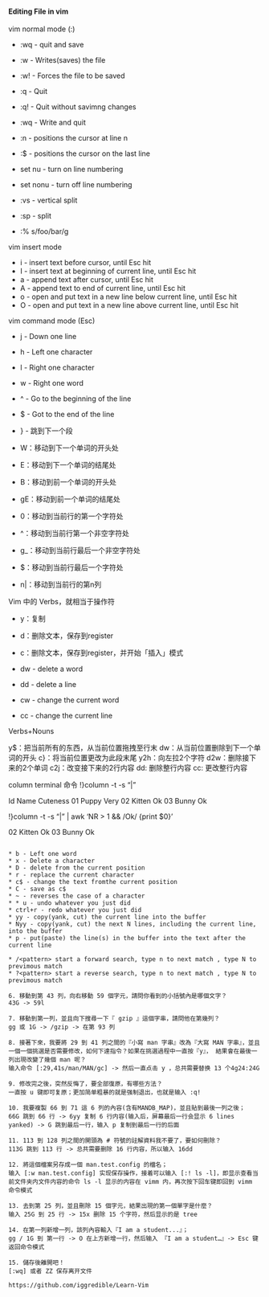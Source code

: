 ####  Editing File in vim

vim normal mode (:)

* :wq - quit and save
* :w - Writes(saves) the file
* :w! - Forces the file to be saved
* :q - Quit
* :q! - Quit without savimng changes
* :wq - Write and quit
* :n - positions the cursor at line n
* :$ - positions the cursor on the last line

* set nu - turn on line numbering
* set nonu - turn off line numbering
* :vs - vertical split
* :sp - split
* :% s/foo/bar/g

vim insert mode

* i - insert text before cursor, until Esc hit
* I - insert text at beginning of current line, until Esc hit
* a - append text after cursor, until Esc hit
* A - append text to end of current line, until Esc hit
* o - open and put text in a new line below current line, until Esc hit
* O - open and put text in a new line above current line, until Esc hit


vim command mode (Esc)

* j - Down one line
* h - Left one character
* l - Right one character 
* w - Right one word
* ^ - Go to the beginning of the line
* $ - Got to the end of the line
* } - 跳到下一个段
* W：移动到下一个单词的开头处
* E：移动到下一个单词的结尾处
* B：移动到前一个单词的开头处
* gE：移动到前一个单词的结尾处

* 0：移动到当前行的第一个字符处
* ^：移动到当前行第一个非空字符处
* g_：移动到当前行最后一个非空字符处
* $：移动到当前行最后一个字符处
* n|：移动到当前行的第n列


Vim 中的 Verbs，就相当于操作符
* y：复制
* d：删除文本，保存到register
* c：删除文本，保存到register，并开始「插入」模式

* dw - delete a word
* dd - delete a line
* cw - change the current word
* cc - change the current line


Verbs+Nouns

y$：把当前所有的东西，从当前位置拖拽至行末
dw：从当前位置删除到下一个单词的开头
c}：将当前位置更改为此段末尾
y2h：向左拉2个字符
d2w：删除接下来的2个单词
c2j：改变接下来的2行内容
dd: 删除整行内容
cc: 更改整行内容


column terminal 命令
!}column -t -s “|”

Id   Name    Cuteness
01  Puppy    Very
02  Kitten    Ok
03  Bunny   Ok


!}column -t -s “|” | awk ‘NR > 1 && /Ok/ {print $0}’

02  Kitten  Ok
03  Bunny  Ok
```

* b - Left one word
* x - Delete a character
* D - delete from the current position
* r - replace the current character
* c$ - change the text fromthe current position
* C - save as c$
* ~ - reverses the case of a character
* * u - undo whatever you just did
* ctrl+r - redo whatever you just did
* yy - copy(yank, cut) the current line into the buffer
* Nyy - copy(yank, cut) the next N lines, including the current line, into the buffer
* p - put(paste) the line(s) in the buffer into the text after the current line 

* /<pattern> start a forward search, type n to next match , type N to previmous match
* ?<pattern> start a reverse search, type n to next match , type N to previmous match

6. 移動到第 43 列，向右移動 59 個字元，請問你看到的小括號內是哪個文字？
43G -> 59l

7. 移動到第一列，並且向下搜尋一下『 gzip 』這個字串，請問他在第幾列？
gg 或 1G -> /gzip -> 在第 93 列

8. 接著下來，我要將 29 到 41 列之間的『小寫 man 字串』改為『大寫 MAN 字串』，並且一個一個挑選是否需要修改，如何下達指令？如果在挑選過程中一直按『y』， 結果會在最後一列出現改變了幾個 man 呢？
输入命令 [:29,41s/man/MAN/gc] -> 然后一直点击 y ，总共需要替换 13 个4g24:24G

9. 修改完之後，突然反悔了，要全部復原，有哪些方法？
一直按 u 键即可复原；更加简单粗暴的就是强制退出，也就是输入 :q!

10. 我要複製 66 到 71 這 6 列的內容(含有MANDB_MAP)，並且貼到最後一列之後；
66G 跳到 66 行 -> 6yy 复制 6 行内容(输入后，屏幕最后一行会显示 6 lines yanked) -> G 跳到最后一行，输入 p 复制到最后一行的后面

11. 113 到 128 列之間的開頭為 # 符號的註解資料我不要了，要如何刪除？
113G 跳到 113 行 -> 总共需要删除 16 行内容，所以输入 16dd

12. 將這個檔案另存成一個 man.test.config 的檔名；
输入 [:w man.test.config] 实现保存操作，接着可以输入 [:! ls -l]，即显示查看当前文件夹内文件内容的命令 ls -l 显示的内容在 vimm 内，再次按下回车键即回到 vimm 命令模式

13. 去到第 25 列，並且刪除 15 個字元，結果出現的第一個單字是什麼？
输入 25G 到 25 行 -> 15x 删除 15 个字符，然后显示的是 tree

14. 在第一列新增一列，該列內容輸入『I am a student...』；
gg / 1G 到 第一行 -> O 在上方新增一行，然后输入 『I am a student…』-> Esc 键返回命令模式

15. 儲存後離開吧！
[:wq] 或者 ZZ 保存离开文件

https://github.com/iggredible/Learn-Vim
